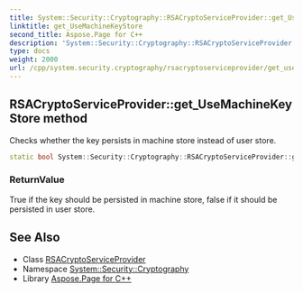 ```yaml
---
title: System::Security::Cryptography::RSACryptoServiceProvider::get_UseMachineKeyStore method
linktitle: get_UseMachineKeyStore
second_title: Aspose.Page for C++
description: 'System::Security::Cryptography::RSACryptoServiceProvider::get_UseMachineKeyStore method. Checks whether the key persists in machine store instead of user store in C++.'
type: docs
weight: 2000
url: /cpp/system.security.cryptography/rsacryptoserviceprovider/get_usemachinekeystore/
---
```

## RSACryptoServiceProvider::get_UseMachineKeyStore method


Checks whether the key persists in machine store instead of user store.

```cpp
static bool System::Security::Cryptography::RSACryptoServiceProvider::get_UseMachineKeyStore()
```


### ReturnValue

True if the key should be persisted in machine store, false if it should be persisted in user store.

## See Also

* Class [RSACryptoServiceProvider](../)
* Namespace [System::Security::Cryptography](../../)
* Library [Aspose.Page for C++](../../../)
